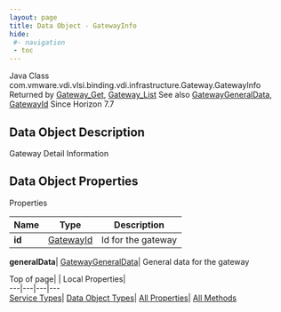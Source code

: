 ```yaml
---
layout: page
title: Data Object - GatewayInfo
hide:
 #- navigation
 - toc
---
```






Java Class
    com.vmware.vdi.vlsi.binding.vdi.infrastructure.Gateway.GatewayInfo
Returned by
     [Gateway_Get](vdi.infrastructure.Gateway.md#get), [Gateway_List](vdi.infrastructure.Gateway.md#list)
See also
     [GatewayGeneralData](vdi.infrastructure.Gateway.GeneralData.md), [GatewayId](vdi.entity.GatewayId.md)
Since 
    Horizon 7.7

## Data Object Description 

Gateway Detail Information 

## Data Object Properties

Properties

Name |  Type |  Description   
---|---|---  
**id**| [GatewayId](vdi.entity.GatewayId.md)|  Id for the gateway   
  
**generalData**| [GatewayGeneralData](vdi.infrastructure.Gateway.GeneralData.md)|  General data for the gateway   
  
  
  
Top of page| | Local Properties|   
---|---|---|---  
[Service Types](index-mo_types.md)| [Data Object Types](index-do_types.md)| [All Properties](index-properties.md)| [All Methods](index-methods.md)  
  
  

